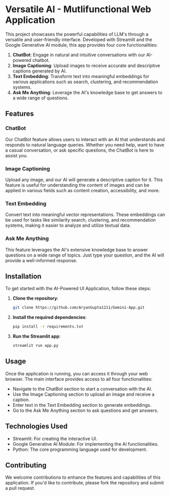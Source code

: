 # Versatile AI - Mutlifunctional Web Application

This project showcases the powerful capabilities of LLM's through a versatile and user-friendly interface. Developed with Streamlit and the Google Generative AI module, this app provides four core functionalities:

1. **ChatBot**: Engage in natural and intuitive conversations with our AI-powered chatbot.
2. **Image Captioning**: Upload images to receive accurate and descriptive captions generated by AI.
3. **Text Embedding**: Transform text into meaningful embeddings for various applications such as search, clustering, and recommendation systems.
4. **Ask Me Anything**: Leverage the AI's knowledge base to get answers to a wide range of questions.

## Features

### ChatBot
Our ChatBot feature allows users to interact with an AI that understands and responds to natural language queries. Whether you need help, want to have a casual conversation, or ask specific questions, the ChatBot is here to assist you.

### Image Captioning
Upload any image, and our AI will generate a descriptive caption for it. This feature is useful for understanding the content of images and can be applied in various fields such as content creation, accessibility, and more.

### Text Embedding
Convert text into meaningful vector representations. These embeddings can be used for tasks like similarity search, clustering, and recommendation systems, making it easier to analyze and utilize textual data.

### Ask Me Anything
This feature leverages the AI's extensive knowledge base to answer questions on a wide range of topics. Just type your question, and the AI will provide a well-informed response.

## Installation

To get started with the AI-Powered UI Application, follow these steps:

1. **Clone the repository**:
   ```sh
   git clone https://github.com/AryanGupta1211/Gemini-App.git

2. **Install the required dependencies**:
   ```sh
   pip install -r requirements.txt

3. **Run the Streamlit app**:
   ```sh
   streamlit run app.py

## Usage

Once the application is running, you can access it through your web browser. The main interface provides access to all four functionalities:

- Navigate to the ChatBot section to start a conversation with the AI.
- Use the Image Captioning section to upload an image and receive a caption.
- Enter text in the Text Embedding section to generate embeddings.
- Go to the Ask Me Anything section to ask questions and get answers.


## Technologies Used

- Streamlit: For creating the interactive UI.
- Google Generative AI Module: For implementing the AI functionalities.
- Python: The core programming language used for development.

## Contributing
We welcome contributions to enhance the features and capabilities of this application. If you'd like to contribute, please fork the repository and submit a pull request.
